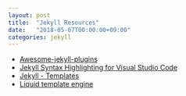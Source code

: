 ```yaml
---
layout: post
title:  "Jekyll Resources"
date:   "2018-05-07T00:00:00+09:00"
categories: jekyll
---
```


- [Awesome-jekyll-plugins](https://github.com/planetjekyll/awesome-jekyll-plugins)
- [Jekyll Syntax Highlighting for Visual Studio Code](https://marketplace.visualstudio.com/items?itemName=ginfuru.ginfuru-vscode-jekyll-syntax)
- [Jekyll - Templates](https://jekyllrb.com/docs/templates/)
- [Liquid template engine](https://shopify.github.io/liquid/)
